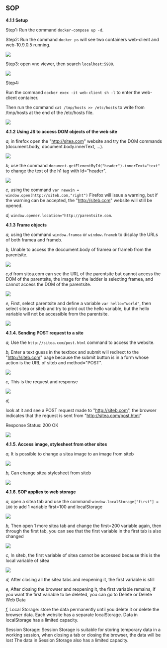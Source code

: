 ## SOP

**4.1.1 Setup**

Step1: Run the command ```docker-compose up -d```.

Step2: Run the command ```docker ps``` will see two containers web-client and web-10.9.0.5 running.

![](images/Screenshot%202024-10-19%20135049.png)

Step3: open vnc viewer, then search ```localhost:5900```.

![](images/Screenshot%202024-10-19%20135451.png)

Step4:

Run the command ```docker exex -it web-client sh -l``` to enter the web-client container.

Then run the command ```cat /tmp/hosts >> /etc/hosts``` to write from /tmp/hosts at the end of the /etc/hosts file.

![](images/Screenshot%202024-10-19%20140621.png)

**4.1.2 Using JS to access DOM objects of the web site**

*a,* in firefox open the "http://sitea.com" website and try the DOM commands (document.body, document.body.innerText, ...).

![](images/Screenshot%202024-10-19%20140945.png)

*b,* use the command ```document.getElementById("header").innerText="text"``` to change the text of the h1 tag with Id="header".

![](images/Screenshot%202024-10-19%20141200.png)

*c,* using the command ```var newwin = window.open(http://siteb.com,"right")``` Firefox will issue a warning, but if the warning can be accepted, the "http://siteb.com" website will still be opened.

*d,* ```window.opener.location="http://parentsite.com```.

**4.1.3 Frame objects**

*a,*  using the command ```window.framea``` or ```window.frameb``` to display the URLs of both framea and frameb.

*b,* Unable to access the doccument.body of framea or frameb from the parentsite.

![](images/Screenshot%202024-10-19%20212312.png)

*c,d* from sitea.com can see the URL of the parentsite but cannot access the DOM of the parentsite, the image for the ladder is selecting framea, and cannot access the DOM of the parentsite.

![](images/Screenshot%202024-10-19%20212841.png)

*e,* First, select parentsite and define a variable ```var hello="world"```, then select sitea or siteb and try to print out the hello variable, but the hello variable will not be accessible from the parentsite.

![](images/Screenshot%202024-10-19%20213328.png)

**4.1.4. Sending POST request to a site**

*a,* Use the ```http://sitea.com/post.html``` command to access the website.

*b,* Enter a text guess in the textbox and submit will redirect to the "http://siteb.com" page because the submit button is in a form whose action is the URL of siteb and method="POST".

![](images/Screenshot%202024-10-19%20212312.png)

*c,* This is the request and response

![](images/Screenshot%202024-10-19%20214151.png)

*d,* 

look at it and see a POST request made to "http://siteb.com", the browser indicates that the request is sent from "http://sitea.com/post.html"

Response Status: 200 OK

![](images/Screenshot%202024-10-19%20214151.png)

**4.1.5. Access image, stylesheet from other sites**

*a,* It is possible to change a sitea image to an image from siteb

![](images/Screenshot%202024-10-19%20214712.png)

*b,* Can change sitea stylesheet from siteb

![](images/Screenshot%202024-10-19%20215042.png)

**4.1.6. SOP applies to web storage**

*a,* open a sitea tab and use the command ```window.localStorage["first"] = 100``` to add 1 variable first=100 and localStorage

![](images/Screenshot%202024-10-20%20094048.png)

*b,*  Then open 1 more sitea tab and change the first=200 variable again, then through the first tab, you can see that the first variable in the first tab is also changed

![](images/Screenshot%202024-10-20%20094942.png)

*c,* In siteb, the first variable of sitea cannot be accessed because this is the local variable of sitea

![](images/Screenshot%202024-10-20%20095052.png)

*d,* After closing all the sitea tabs and reopening it, the first variable is still

*e,* After closing the browser and reopening it, the first variable remains, if you want the first variable to be deleted, you can go to Delete or Delete Web Data

*f,*
Local Storage:
store the data permanently until you delete it or delete the browser data.
Each website has a separate localStorage.
Data in localStorage has a limited capacity.

Session Storage:
Session Storage is suitable for storing temporary data in a working session, when closing a tab or closing the browser, the data will be lost
The data in Session Storage also has a limited capacity.
